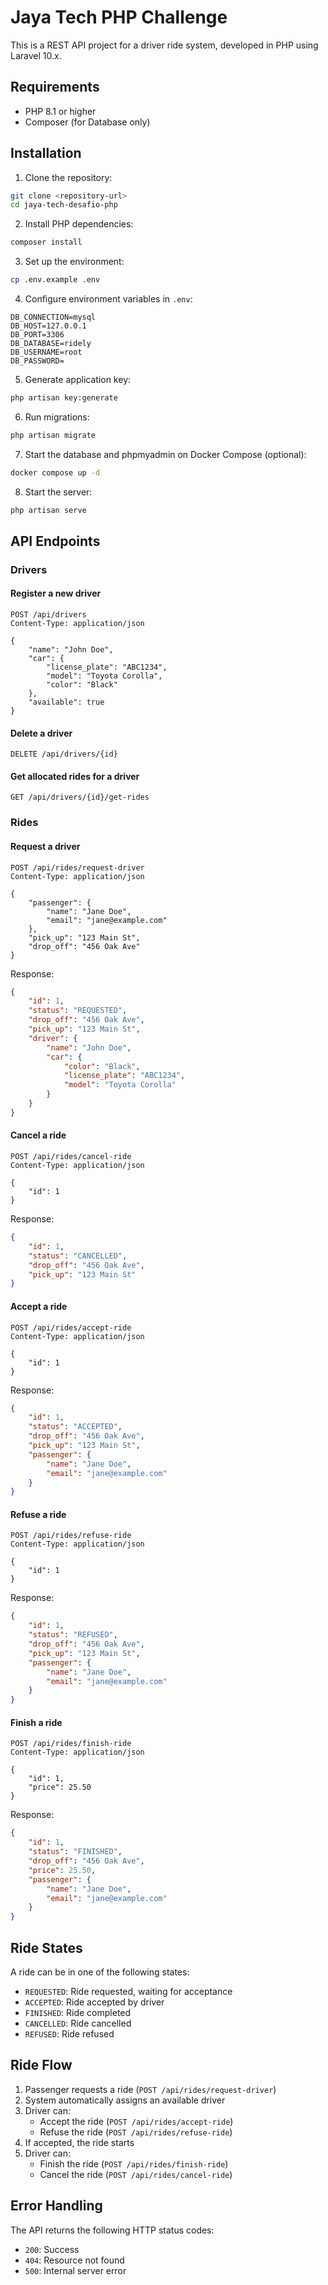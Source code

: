 # Jaya Tech PHP Challenge

This is a REST API project for a driver ride system, developed in PHP using Laravel 10.x.

## Requirements

- PHP 8.1 or higher
- Composer (for Database only)

## Installation

1. Clone the repository:
```bash
git clone <repository-url>
cd jaya-tech-desafio-php
```

2. Install PHP dependencies:
```bash
composer install
```

3. Set up the environment:
```bash
cp .env.example .env
```

4. Configure environment variables in `.env`:
```
DB_CONNECTION=mysql
DB_HOST=127.0.0.1
DB_PORT=3306
DB_DATABASE=ridely
DB_USERNAME=root
DB_PASSWORD=
```

5. Generate application key:
```bash
php artisan key:generate
```

6. Run migrations:
```bash
php artisan migrate
```

7. Start the database and phpmyadmin on Docker Compose (optional):
```bash
docker compose up -d
```

8. Start the server:
```bash
php artisan serve
```

## API Endpoints

### Drivers

#### Register a new driver
```http
POST /api/drivers
Content-Type: application/json

{
    "name": "John Doe",
    "car": {
        "license_plate": "ABC1234",
        "model": "Toyota Corolla",
        "color": "Black"
    },
    "available": true
}
```

#### Delete a driver
```http
DELETE /api/drivers/{id}
```

#### Get allocated rides for a driver
```http
GET /api/drivers/{id}/get-rides
```

### Rides

#### Request a driver
```http
POST /api/rides/request-driver
Content-Type: application/json

{
    "passenger": {
        "name": "Jane Doe",
        "email": "jane@example.com"
    },
    "pick_up": "123 Main St",
    "drop_off": "456 Oak Ave"
}
```

Response:
```json
{
    "id": 1,
    "status": "REQUESTED",
    "drop_off": "456 Oak Ave",
    "pick_up": "123 Main St",
    "driver": {
        "name": "John Doe",
        "car": {
            "color": "Black",
            "license_plate": "ABC1234",
            "model": "Toyota Corolla"
        }
    }
}
```

#### Cancel a ride
```http
POST /api/rides/cancel-ride
Content-Type: application/json

{
    "id": 1
}
```

Response:
```json
{
    "id": 1,
    "status": "CANCELLED",
    "drop_off": "456 Oak Ave",
    "pick_up": "123 Main St"
}
```

#### Accept a ride
```http
POST /api/rides/accept-ride
Content-Type: application/json

{
    "id": 1
}
```

Response:
```json
{
    "id": 1,
    "status": "ACCEPTED",
    "drop_off": "456 Oak Ave",
    "pick_up": "123 Main St",
    "passenger": {
        "name": "Jane Doe",
        "email": "jane@example.com"
    }
}
```

#### Refuse a ride
```http
POST /api/rides/refuse-ride
Content-Type: application/json

{
    "id": 1
}
```

Response:
```json
{
    "id": 1,
    "status": "REFUSED",
    "drop_off": "456 Oak Ave",
    "pick_up": "123 Main St",
    "passenger": {
        "name": "Jane Doe",
        "email": "jane@example.com"
    }
}
```

#### Finish a ride
```http
POST /api/rides/finish-ride
Content-Type: application/json

{
    "id": 1,
    "price": 25.50
}
```

Response:
```json
{
    "id": 1,
    "status": "FINISHED",
    "drop_off": "456 Oak Ave",
    "price": 25.50,
    "passenger": {
        "name": "Jane Doe",
        "email": "jane@example.com"
    }
}
```

## Ride States

A ride can be in one of the following states:
- `REQUESTED`: Ride requested, waiting for acceptance
- `ACCEPTED`: Ride accepted by driver
- `FINISHED`: Ride completed
- `CANCELLED`: Ride cancelled
- `REFUSED`: Ride refused

## Ride Flow

1. Passenger requests a ride (`POST /api/rides/request-driver`)
2. System automatically assigns an available driver
3. Driver can:
   - Accept the ride (`POST /api/rides/accept-ride`)
   - Refuse the ride (`POST /api/rides/refuse-ride`)
4. If accepted, the ride starts
5. Driver can:
   - Finish the ride (`POST /api/rides/finish-ride`)
   - Cancel the ride (`POST /api/rides/cancel-ride`)

## Error Handling

The API returns the following HTTP status codes:
- `200`: Success
- `404`: Resource not found
- `500`: Internal server error
